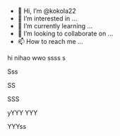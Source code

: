 - 👋 Hi, I’m @kokola22
- 👀 I’m interested in ...
- 🌱 I’m currently learning ...
- 💞️ I’m looking to collaborate on ...
- 📫 How to reach me ...

<!---
kokola22/kokola22 is a ✨ special ✨ repository because its `README.md` (this file) appears on your GitHub profile.
You can click the Preview link to take a look at your changes.
--->hi  nihao  wwo ssss  s





Sss

SS




SSS


yYYY
YYY


YYYss
